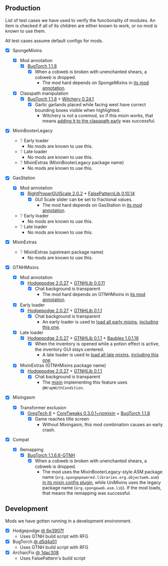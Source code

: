 ## Production

List of test cases we have used to verify the functionality of modules. An item is checked if all of its children are either known to work, or no mod is known to use them.

All test cases assume default configs for mods.

* [x] SpongeMixins
    * [x] Mod annotation
        * [x] [BugTorch 1.1.8](https://github.com/jss2a98aj/BugTorch/releases/download/1.1.8/bugtorch-1.7.10-1.1.8.jar)
            * [x] When a cobweb is broken with unenchanted shears, a cobweb is dropped.
                * The mod hard depends on SpongeMixins in [its mod annotation](https://github.com/jss2a98aj/BugTorch/blob/95480e11c5ea922f4cc2a7540ca944ef4a9aeaec/src/main/java/jss/bugtorch/core/BugTorchCore.java#L22).
    * [x] Classpath manipulation
        * [x] [BugTorch 1.1.8](https://github.com/jss2a98aj/BugTorch/releases/download/1.1.8/bugtorch-1.7.10-1.1.8.jar) + [Witchery 0.24.1](https://www.curseforge.com/minecraft/mc-mods/witchery/files/2234410)
            * [x] Garlic garlands placed while facing west have correct bounding boxes visible when highlighted.
                * Witchery is not a coremod, so if this mixin works, that means [adding it to the classpath early](https://github.com/jss2a98aj/BugTorch/blob/95480e11c5ea922f4cc2a7540ca944ef4a9aeaec/src/main/java/jss/bugtorch/core/BugTorchMixinPlugin.java#L149-L166) was successful.

* [x] MixinBooterLegacy
    * ❔ Early loader
        * No mods are known to use this.
    * ❔ Late loader
        * No mods are known to use this.
    * ❔ MixinExtras (MixinBooterLegacy package name)
        * No mods are known to use this.

* [x] GasStation
    * [x] Mod annotation
        * [x] [RightProperGUIScale 2.0.2](https://github.com/basdxz/RightProperGUIScale/releases/download/2.0.2/rightproperguiscale-mc1.7.10-2.0.2.jar) + [FalsePatternLib 0.10.14](https://github.com/FalsePattern/FalsePatternLib/releases/download/0.10.14/falsepatternlib-mc1.7.10-0.10.14.jar)
            * [x] GUI Scale slider can be set to fractional values.
                * The mod hard depends on GasStation in [its mod annotation](https://github.com/basdxz/RightProperGUIScale/blob/a14814a00f7f360491f72367c40fcb31341abf7e/src/main/java/com/github/basdxz/rightproperguiscale/Tags.java#L17).
    * ❔ Early loader
        * No mods are known to use this.
    * ❔ Late loader
        * No mods are known to use this.

* [x] MixinExtras
    * ❔ MixinExtras (upstream package name)
        * No mods are known to use this.

* [x] GTNHMixins
    * [x] Mod annotation
        * [x] [Hodgepodge 2.0.27](https://github.com/GTNewHorizons/Hodgepodge/releases/download/2.0.27/hodgepodge-1.7.10-2.0.27.jar) + [GTNHLib 0.0.11](https://github.com/GTNewHorizons/GTNHLib/releases/download/0.0.11/gtnhlib-1.7.10-0.0.11.jar)
            * [x] Chat background is transparent
                * The mod hard depends on GTNHMixins in [its mod annotation](https://github.com/GTNewHorizons/Hodgepodge/blob/035015166f138ab56c5d5c5acd8d13dad79f95fc/src/main/java/com/mitchej123/hodgepodge/Hodgepodge.java#L21).
    * [x] Early loader
        * [x] [Hodgepodge 2.0.27](https://github.com/GTNewHorizons/Hodgepodge/releases/download/2.0.27/hodgepodge-1.7.10-2.0.27.jar) + [GTNHLib 0.1.1](https://github.com/GTNewHorizons/GTNHLib/releases/download/0.0.11/gtnhlib-1.7.10-0.0.11.jar)
            * [x] Chat background is transparent
                * An early loader is used to [load all early mixins](https://github.com/GTNewHorizons/Hodgepodge/blob/035015166f138ab56c5d5c5acd8d13dad79f95fc/src/main/java/com/mitchej123/hodgepodge/core/HodgepodgeCore.java#L35-L50), [including this one](https://github.com/GTNewHorizons/Hodgepodge/blob/2.0.27/src/main/java/com/mitchej123/hodgepodge/mixins/Mixins.java#L98-L103).
    * [x] Late loader
        * [x] [Hodgepodge 2.0.27](https://github.com/GTNewHorizons/Hodgepodge/releases/download/2.0.27/hodgepodge-1.7.10-2.0.27.jar) + [GTNHLib 0.1.1](https://github.com/GTNewHorizons/GTNHLib/releases/download/0.0.11/gtnhlib-1.7.10-0.0.11.jar) + [Baubles 1.0.1.16](https://github.com/GTNewHorizons/Baubles/releases/download/1.0.1.16/Baubles-1.0.1.16.jar)
            * [x] When the inventory is opened while a potion effect is active, the inventory GUI stays centered.
                * A late loader is used to [load all late mixins](https://github.com/GTNewHorizons/Hodgepodge/blob/2.0.27/src/main/java/com/mitchej123/hodgepodge/HodgepodgeLateMixins.java), [including this one](https://github.com/GTNewHorizons/Hodgepodge/blob/2.0.27/src/main/java/com/mitchej123/hodgepodge/mixins/Mixins.java#L489-L494).
    * [x] MixinExtras (GTNHMixins package name)
        * [x] [Hodgepodge 2.0.27](https://github.com/GTNewHorizons/Hodgepodge/releases/download/2.0.27/hodgepodge-1.7.10-2.0.27.jar) + [GTNHLib 0.1.1](https://github.com/GTNewHorizons/GTNHLib/releases/download/0.0.11/gtnhlib-1.7.10-0.0.11.jar)
            * [x] Chat background is transparent
                * The [mixin](https://github.com/GTNewHorizons/Hodgepodge/blob/2.0.27/src/main/java/com/mitchej123/hodgepodge/mixins/early/minecraft/MixinGuiNewChat_TransparentChat.java) implementing this feature uses `@WrapWithCondition`.

* [x] Mixingasm
    * [x] Transformer exclusion
        * [x] [GregTech 6](https://gregtech.overminddl1.com/com/gregoriust/gregtech/gregtech_1.7.10/6.14.20/gregtech_1.7.10-6.14.20.jar) + [CoreTweaks 0.3.0.1+nomixin](https://github.com/makamys/CoreTweaks/releases/download/0.3.0.1/CoreTweaks-1.7.10-0.3.0.1+nomixin.jar) + [BugTorch 1.1.8](https://github.com/jss2a98aj/BugTorch/releases/download/1.1.8/bugtorch-1.7.10-1.1.8.jar)
            * [x] Game reaches title screen
                * Without Mixingasm, this mod combination causes an early crash.

* [x] Compat
    * [x] Remapping
        * [x] [BugTorch 1.1.6.6-GTNH](https://github.com/GTNewHorizons/BugTorch/releases/download/1.1.6.6-GTNH/bugtorch-1.7.10-1.1.6.6-GTNH.jar)
            * [x] When a cobweb is broken with unenchanted shears, a cobweb is dropped.
                * The mod uses the MixinBooterLegacy-style ASM package name (`org.spongepowered.libraries.org.objectweb.asm`) [in its mixin config plugin](https://github.com/GTNewHorizons/BugTorch/blob/3e1758a12bd92d6dabab566ed9a1e811528c655f/src/main/java/jss/bugtorch/core/BugTorchMixinPlugin.java#L13), while UniMixins uses the legacy package name (`org.spongeweb.asm.lib`). If the mod loads, that means the remapping was successful.

## Development

Mods we have gotten running in a development environment.

* [x] Hodgepodge [@ 6e3907f](https://github.com/GTNewHorizons/Hodgepodge/tree/6e3907fbc619a217678734448295880bb736a063)   
    * Uses GTNH build script with RFG
* [x] BugTorch [@ d5d4a51](https://github.com/jss2a98aj/BugTorch/tree/d5d4a51fd0414fb35692c83004ee5d9152e1a3fe)
    * Uses GTNH build script with RFG
* [x] ArchaicFix [@ 1dac308](https://github.com/embeddedt/ArchaicFix/tree/1dac308d2d15abf82a409cb5574b901b54a6f38c)
    * Uses FalsePattern's build script
